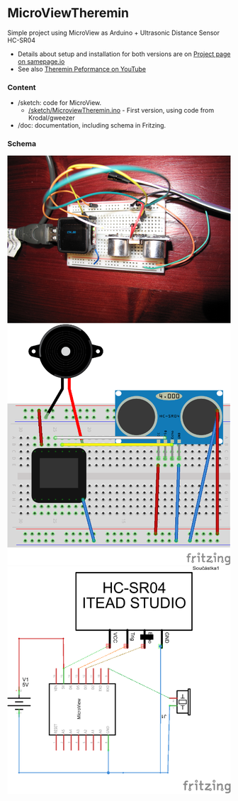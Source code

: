 MicroViewTheremin
=================

Simple project using MicroView as Arduino + Ultrasonic Distance Sensor HC-SR04

- Details about setup and installation for both versions are on [Project page on samepage.io](https://samepage.io/app/#!/8740458cffb7c86971911d5f12e1e2291de7f7b7/page-143255827397014585-microview-theremin) 
- See also [Theremin Peformance on YouTube](https://www.youtube.com/watch?v=HCHyCjkTI_w)
### Content
- /sketch: code for MicroView. 
  - [/sketch/MicroviewTheremin.ino](/sketch/MicroviewTheremin.ino) - First version, using code from Krodal/gweezer
- /doc: documentation, including schema in Fritzing. 
 
### Schema 
![Photo](/doc/theremin.png) 
![Breadboard](/doc/MicroViewTheremin_schema_bb.png) 
![Schema](/doc/MicroViewTheremin_schema_schem.png) 